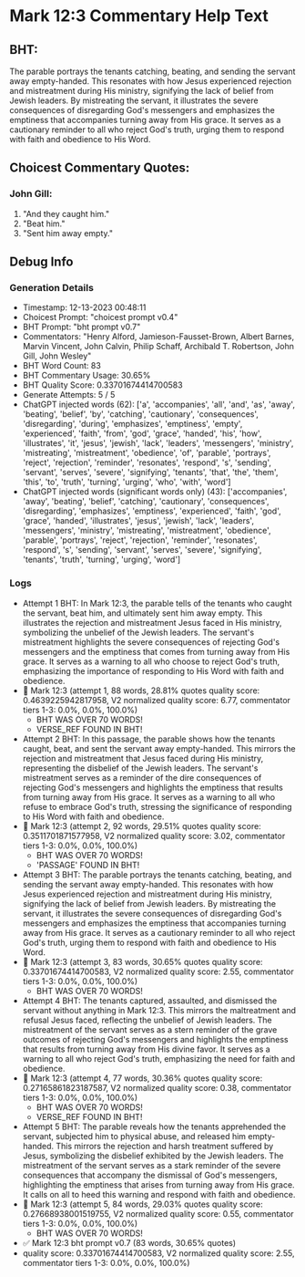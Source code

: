 # Mark 12:3 Commentary Help Text

## BHT:
The parable portrays the tenants catching, beating, and sending the servant away empty-handed. This resonates with how Jesus experienced rejection and mistreatment during His ministry, signifying the lack of belief from Jewish leaders. By mistreating the servant, it illustrates the severe consequences of disregarding God's messengers and emphasizes the emptiness that accompanies turning away from His grace. It serves as a cautionary reminder to all who reject God's truth, urging them to respond with faith and obedience to His Word.

## Choicest Commentary Quotes:
### John Gill:
1. "And they caught him."
2. "Beat him."
3. "Sent him away empty."


## Debug Info
### Generation Details
- Timestamp: 12-13-2023 00:48:11
- Choicest Prompt: "choicest prompt v0.4"
- BHT Prompt: "bht prompt v0.7"
- Commentators: "Henry Alford, Jamieson-Fausset-Brown, Albert Barnes, Marvin Vincent, John Calvin, Philip Schaff, Archibald T. Robertson, John Gill, John Wesley"
- BHT Word Count: 83
- BHT Commentary Usage: 30.65%
- BHT Quality Score: 0.33701674414700583
- Generate Attempts: 5 / 5
- ChatGPT injected words (62):
	['a', 'accompanies', 'all', 'and', 'as', 'away', 'beating', 'belief', 'by', 'catching', 'cautionary', 'consequences', 'disregarding', 'during', 'emphasizes', 'emptiness', 'empty', 'experienced', 'faith', 'from', 'god', 'grace', 'handed', 'his', 'how', 'illustrates', 'it', 'jesus', 'jewish', 'lack', 'leaders', 'messengers', 'ministry', 'mistreating', 'mistreatment', 'obedience', 'of', 'parable', 'portrays', 'reject', 'rejection', 'reminder', 'resonates', 'respond', 's', 'sending', 'servant', 'serves', 'severe', 'signifying', 'tenants', 'that', 'the', 'them', 'this', 'to', 'truth', 'turning', 'urging', 'who', 'with', 'word']
- ChatGPT injected words (significant words only) (43):
	['accompanies', 'away', 'beating', 'belief', 'catching', 'cautionary', 'consequences', 'disregarding', 'emphasizes', 'emptiness', 'experienced', 'faith', 'god', 'grace', 'handed', 'illustrates', 'jesus', 'jewish', 'lack', 'leaders', 'messengers', 'ministry', 'mistreating', 'mistreatment', 'obedience', 'parable', 'portrays', 'reject', 'rejection', 'reminder', 'resonates', 'respond', 's', 'sending', 'servant', 'serves', 'severe', 'signifying', 'tenants', 'truth', 'turning', 'urging', 'word']

### Logs
- Attempt 1 BHT: In Mark 12:3, the parable tells of the tenants who caught the servant, beat him, and ultimately sent him away empty. This illustrates the rejection and mistreatment Jesus faced in His ministry, symbolizing the unbelief of the Jewish leaders. The servant's mistreatment highlights the severe consequences of rejecting God's messengers and the emptiness that comes from turning away from His grace. It serves as a warning to all who choose to reject God's truth, emphasizing the importance of responding to His Word with faith and obedience.
- 🔄 Mark 12:3 (attempt 1, 88 words, 28.81% quotes quality score: 0.4639225942817958, V2 normalized quality score: 6.77, commentator tiers 1-3: 0.0%, 0.0%, 100.0%) 
	- BHT WAS OVER 70 WORDS! 
	- VERSE_REF FOUND IN BHT!
- Attempt 2 BHT: In this passage, the parable shows how the tenants caught, beat, and sent the servant away empty-handed. This mirrors the rejection and mistreatment that Jesus faced during His ministry, representing the disbelief of the Jewish leaders. The servant's mistreatment serves as a reminder of the dire consequences of rejecting God's messengers and highlights the emptiness that results from turning away from His grace. It serves as a warning to all who refuse to embrace God's truth, stressing the significance of responding to His Word with faith and obedience.
- 🔄 Mark 12:3 (attempt 2, 92 words, 29.51% quotes quality score: 0.3511701871577958, V2 normalized quality score: 3.02, commentator tiers 1-3: 0.0%, 0.0%, 100.0%) 
	- BHT WAS OVER 70 WORDS! 
	- 'PASSAGE' FOUND IN BHT!
- Attempt 3 BHT: The parable portrays the tenants catching, beating, and sending the servant away empty-handed. This resonates with how Jesus experienced rejection and mistreatment during His ministry, signifying the lack of belief from Jewish leaders. By mistreating the servant, it illustrates the severe consequences of disregarding God's messengers and emphasizes the emptiness that accompanies turning away from His grace. It serves as a cautionary reminder to all who reject God's truth, urging them to respond with faith and obedience to His Word.
- 🔄 Mark 12:3 (attempt 3, 83 words, 30.65% quotes quality score: 0.33701674414700583, V2 normalized quality score: 2.55, commentator tiers 1-3: 0.0%, 0.0%, 100.0%) 
	- BHT WAS OVER 70 WORDS!
- Attempt 4 BHT: The tenants captured, assaulted, and dismissed the servant without anything in Mark 12:3. This mirrors the maltreatment and refusal Jesus faced, reflecting the unbelief of Jewish leaders. The mistreatment of the servant serves as a stern reminder of the grave outcomes of rejecting God's messengers and highlights the emptiness that results from turning away from His divine favor. It serves as a warning to all who reject God's truth, emphasizing the need for faith and obedience.
- 🔄 Mark 12:3 (attempt 4, 77 words, 30.36% quotes quality score: 0.27165861823187587, V2 normalized quality score: 0.38, commentator tiers 1-3: 0.0%, 0.0%, 100.0%) 
	- BHT WAS OVER 70 WORDS! 
	- VERSE_REF FOUND IN BHT!
- Attempt 5 BHT: The parable reveals how the tenants apprehended the servant, subjected him to physical abuse, and released him empty-handed. This mirrors the rejection and harsh treatment suffered by Jesus, symbolizing the disbelief exhibited by the Jewish leaders. The mistreatment of the servant serves as a stark reminder of the severe consequences that accompany the dismissal of God's messengers, highlighting the emptiness that arises from turning away from His grace. It calls on all to heed this warning and respond with faith and obedience.
- 🔄 Mark 12:3 (attempt 5, 84 words, 29.03% quotes quality score: 0.27668938001519755, V2 normalized quality score: 0.55, commentator tiers 1-3: 0.0%, 0.0%, 100.0%) 
	- BHT WAS OVER 70 WORDS!
- ✅ Mark 12:3 bht prompt v0.7 (83 words, 30.65% quotes)
- quality score: 0.33701674414700583, V2 normalized quality score: 2.55, commentator tiers 1-3: 0.0%, 0.0%, 100.0%)